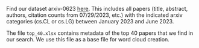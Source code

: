 Find our dataset arxiv-0623 [here](https://drive.google.com/file/d/1WVoYQkD_Ej4VV5HNiI5DZllaPKHvoHSv/view?usp=sharing). This includes all papers (title, abstract, authors, citation counts from 07/29/2023, etc.) with the indicated arxiv categories (cs.CL or cs.LG) between January 2023 and June 2023.

The file `top_40.xlsx` contains metadata of the top 40 papers that we find in our search. We use this file as a base file for word cloud creation.
